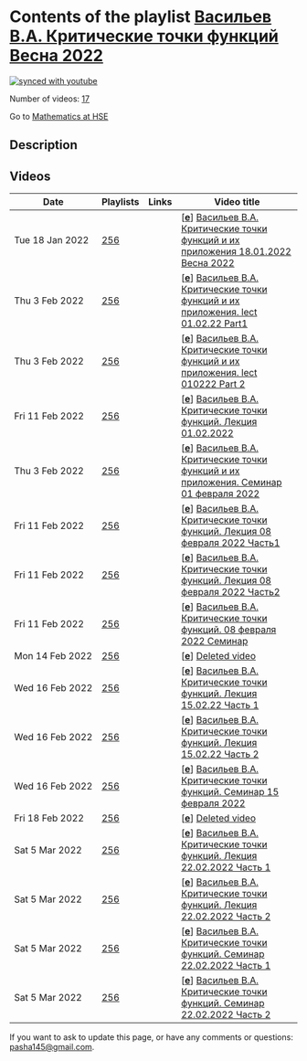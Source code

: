 # Contents of the playlist [Васильев В.А. Критические точки функций Весна 2022](https://www.youtube.com/playlist?list=PLq3E5oubNNoA7aFULvfUhqowZybBQg5-P)

[![synced with youtube](https://img.shields.io/github/last-commit/mathphysschool/mathphysschool.github.io/autoupdate1?label=synced%20with%20youtube)](https://github.com/mathphysschool/mathphysschool.github.io/commits/autoupdate1)

Number of videos: [17](#videos)

Go to [Mathematics at HSE](../README.md)

## Description



## Videos

|Date|Playlists|Links|Video title|
|---|---|---|---|
| Tue&nbsp;18&nbsp;Jan&nbsp;2022 | [256](../playlists/256 "Васильев В.А. Критические точки функций Весна 2022") |  | [[**e**](https://studio.youtube.com/video/9lUdmMqdnr0/edit "Edit")] [Васильев В.А. Критические точки функций и их приложения  18.01.2022 Весна 2022](https://www.youtube.com/watch?v=9lUdmMqdnr0&list=PLq3E5oubNNoA7aFULvfUhqowZybBQg5-P) |
| Thu&nbsp;3&nbsp;Feb&nbsp;2022 | [256](../playlists/256 "Васильев В.А. Критические точки функций Весна 2022") |  | [[**e**](https://studio.youtube.com/video/U-wrIKvgbTI/edit "Edit")] [Васильев В.А. Критические точки функций и их приложения. lect 01.02.22 Part1](https://www.youtube.com/watch?v=U-wrIKvgbTI&list=PLq3E5oubNNoA7aFULvfUhqowZybBQg5-P) |
| Thu&nbsp;3&nbsp;Feb&nbsp;2022 | [256](../playlists/256 "Васильев В.А. Критические точки функций Весна 2022") |  | [[**e**](https://studio.youtube.com/video/nVjHz0p_uaw/edit "Edit")] [Васильев В.А. Критические точки функций и их приложения. lect 010222 Part 2](https://www.youtube.com/watch?v=nVjHz0p_uaw&list=PLq3E5oubNNoA7aFULvfUhqowZybBQg5-P) |
| Fri&nbsp;11&nbsp;Feb&nbsp;2022 | [256](../playlists/256 "Васильев В.А. Критические точки функций Весна 2022") |  | [[**e**](https://studio.youtube.com/video/gl_Shd6RjF8/edit "Edit")] [Васильев В.А. Критические точки функций. Лекция 01.02.2022](https://www.youtube.com/watch?v=gl_Shd6RjF8&list=PLq3E5oubNNoA7aFULvfUhqowZybBQg5-P) |
| Thu&nbsp;3&nbsp;Feb&nbsp;2022 | [256](../playlists/256 "Васильев В.А. Критические точки функций Весна 2022") |  | [[**e**](https://studio.youtube.com/video/bhLrW39adhY/edit "Edit")] [Васильев В.А. Критические точки функций и их приложения. Семинар 01 февраля 2022](https://www.youtube.com/watch?v=bhLrW39adhY&list=PLq3E5oubNNoA7aFULvfUhqowZybBQg5-P) |
| Fri&nbsp;11&nbsp;Feb&nbsp;2022 | [256](../playlists/256 "Васильев В.А. Критические точки функций Весна 2022") |  | [[**e**](https://studio.youtube.com/video/dB30fgk2Ayk/edit "Edit")] [Васильев В.А. Критические точки функций. Лекция 08 февраля 2022 Часть1](https://www.youtube.com/watch?v=dB30fgk2Ayk&list=PLq3E5oubNNoA7aFULvfUhqowZybBQg5-P) |
| Fri&nbsp;11&nbsp;Feb&nbsp;2022 | [256](../playlists/256 "Васильев В.А. Критические точки функций Весна 2022") |  | [[**e**](https://studio.youtube.com/video/zZkkJX6MQdY/edit "Edit")] [Васильев В.А. Критические точки функций. Лекция 08 февраля 2022 Часть2](https://www.youtube.com/watch?v=zZkkJX6MQdY&list=PLq3E5oubNNoA7aFULvfUhqowZybBQg5-P) |
| Fri&nbsp;11&nbsp;Feb&nbsp;2022 | [256](../playlists/256 "Васильев В.А. Критические точки функций Весна 2022") |  | [[**e**](https://studio.youtube.com/video/hs7f5LfMcKw/edit "Edit")] [Васильев В.А. Критические точки функций.  08 февраля 2022 Семинар](https://www.youtube.com/watch?v=hs7f5LfMcKw&list=PLq3E5oubNNoA7aFULvfUhqowZybBQg5-P) |
| Mon&nbsp;14&nbsp;Feb&nbsp;2022 | [256](../playlists/256 "Васильев В.А. Критические точки функций Весна 2022") |  | [[**e**](https://studio.youtube.com/video/ZcL71iluw1s/edit "Edit")] [Deleted video](https://www.youtube.com/watch?v=ZcL71iluw1s&list=PLq3E5oubNNoA7aFULvfUhqowZybBQg5-P "This video is unavailable.") |
| Wed&nbsp;16&nbsp;Feb&nbsp;2022 | [256](../playlists/256 "Васильев В.А. Критические точки функций Весна 2022") |  | [[**e**](https://studio.youtube.com/video/7iUC1AF_i4U/edit "Edit")] [Васильев В.А. Критические точки функций.  Лекция 15.02.22 Часть 1](https://www.youtube.com/watch?v=7iUC1AF_i4U&list=PLq3E5oubNNoA7aFULvfUhqowZybBQg5-P) |
| Wed&nbsp;16&nbsp;Feb&nbsp;2022 | [256](../playlists/256 "Васильев В.А. Критические точки функций Весна 2022") |  | [[**e**](https://studio.youtube.com/video/4tqV29_iWNc/edit "Edit")] [Васильев В.А. Критические точки функций.  Лекция 15.02.22 Часть 2](https://www.youtube.com/watch?v=4tqV29_iWNc&list=PLq3E5oubNNoA7aFULvfUhqowZybBQg5-P) |
| Wed&nbsp;16&nbsp;Feb&nbsp;2022 | [256](../playlists/256 "Васильев В.А. Критические точки функций Весна 2022") |  | [[**e**](https://studio.youtube.com/video/-kTnrOdjnKM/edit "Edit")] [Васильев В.А. Критические точки функций.  Семинар 15 февраля 2022](https://www.youtube.com/watch?v=-kTnrOdjnKM&list=PLq3E5oubNNoA7aFULvfUhqowZybBQg5-P) |
| Fri&nbsp;18&nbsp;Feb&nbsp;2022 | [256](../playlists/256 "Васильев В.А. Критические точки функций Весна 2022") |  | [[**e**](https://studio.youtube.com/video/tKahx0raTWw/edit "Edit")] [Deleted video](https://www.youtube.com/watch?v=tKahx0raTWw&list=PLq3E5oubNNoA7aFULvfUhqowZybBQg5-P "This video is unavailable.") |
| Sat&nbsp;5&nbsp;Mar&nbsp;2022 | [256](../playlists/256 "Васильев В.А. Критические точки функций Весна 2022") |  | [[**e**](https://studio.youtube.com/video/EkidUVnRT10/edit "Edit")] [Васильев В.А. Критические точки функций. Лекция 22.02.2022 Часть 1](https://www.youtube.com/watch?v=EkidUVnRT10&list=PLq3E5oubNNoA7aFULvfUhqowZybBQg5-P "Васильев В.А. Критические точки функций. Лекция 22.02.2022 Часть 1") |
| Sat&nbsp;5&nbsp;Mar&nbsp;2022 | [256](../playlists/256 "Васильев В.А. Критические точки функций Весна 2022") |  | [[**e**](https://studio.youtube.com/video/MDqB9QwQXJg/edit "Edit")] [Васильев В.А. Критические точки функций. Лекция 22.02.2022 Часть 2](https://www.youtube.com/watch?v=MDqB9QwQXJg&list=PLq3E5oubNNoA7aFULvfUhqowZybBQg5-P) |
| Sat&nbsp;5&nbsp;Mar&nbsp;2022 | [256](../playlists/256 "Васильев В.А. Критические точки функций Весна 2022") |  | [[**e**](https://studio.youtube.com/video/tiUKPJQ_juE/edit "Edit")] [Васильев В.А. Критические точки функций. Семинар 22.02.2022 Часть 1](https://www.youtube.com/watch?v=tiUKPJQ_juE&list=PLq3E5oubNNoA7aFULvfUhqowZybBQg5-P) |
| Sat&nbsp;5&nbsp;Mar&nbsp;2022 | [256](../playlists/256 "Васильев В.А. Критические точки функций Весна 2022") |  | [[**e**](https://studio.youtube.com/video/_LfDnXXfw8E/edit "Edit")] [Васильев В.А. Критические точки функций. Семинар 22.02.2022 Часть 2](https://www.youtube.com/watch?v=_LfDnXXfw8E&list=PLq3E5oubNNoA7aFULvfUhqowZybBQg5-P) |


 If you want to ask to update this page, or have any comments or questions: <pasha145@gmail.com>.